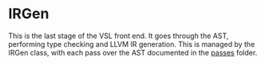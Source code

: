 # IRGen
This is the last stage of the VSL front end. It goes through the AST, performing type checking and LLVM IR generation. This is managed by the IRGen class, with each pass over the AST documented in the [passes](passes/) folder.
